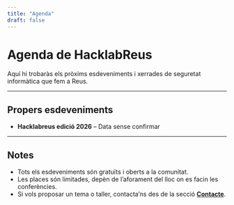 ```yaml
---
title: "Agenda"
draft: false
---
```


# Agenda de HacklabReus

Aquí hi trobaràs els pròxims esdeveniments i xerrades de seguretat informàtica que fem a Reus.

---

## Propers esdeveniments

- **Hacklabreus edició 2026** – Data sense confirmar

---

## Notes

- Tots els esdeveniments són gratuïts i oberts a la comunitat.
- Les places són limitades, depèn de l’aforament del lloc on es facin les conferències. 
- Si vols proposar un tema o taller, contacta’ns des de la secció **[Contacte](/contact/)**.



